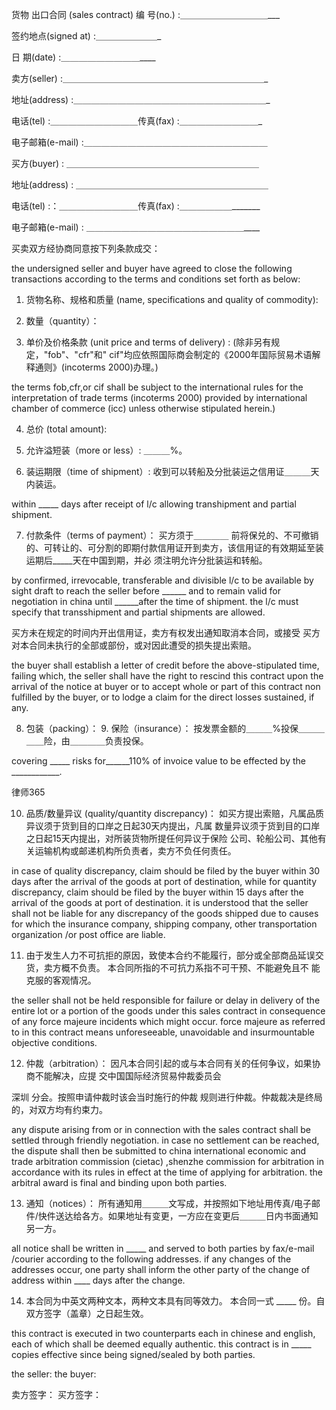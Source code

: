 
  货物
出口合同
 (sales contract) 编 号(no.) :＿＿＿＿＿＿＿＿＿＿___ 
 
 签约地点(signed at) :＿＿＿＿＿＿＿_ 
 
 日 期(date) :＿＿＿＿＿＿＿＿＿____ 
 
 卖方(seller) :＿＿＿＿＿＿＿＿＿＿＿＿＿＿＿＿＿＿＿＿＿＿＿_ 
 
 地址(address) :＿＿＿＿＿＿＿＿＿＿＿＿＿＿＿＿＿＿＿＿＿＿_ 
 
 电话(tel) :＿＿＿＿＿＿＿＿＿＿传真(fax) :＿＿＿＿＿＿＿＿＿_ 
 
 电子邮箱(e-mail) :＿＿＿＿＿＿＿＿＿＿＿＿＿＿＿＿＿＿＿＿＿ 
 
 买方(buyer) : ＿＿＿＿＿＿＿＿＿＿＿＿＿＿＿＿＿＿＿＿＿＿ 
 
 地址(address) : ＿＿＿＿＿＿＿＿＿＿＿＿＿＿＿＿＿＿＿＿＿＿ 
 
 电话(tel) :：＿＿＿＿＿＿＿＿＿传真(fax) :＿＿＿＿＿＿_______
 
 电子邮箱(e-mail) : ＿＿＿＿＿＿＿＿＿＿＿＿＿＿＿＿＿＿____ 
 
 买卖双方经协商同意按下列条款成交： 
 
 the undersigned seller and buyer have agreed to close the following transactions according to the terms and conditions set forth as below: 
 
 1. 货物名称、规格和质量 (name, specifications and quality of commodity): 
 
 2. 数量（quantity）：
 
 3. 单价及价格条款 (unit price and terms of delivery) : (除非另有规定，"fob"、"cfr"和" cif"均应依照国际商会制定的《2000年国际贸易术语解释通则》(incoterms 2000)办理。) 
 
 the terms fob,cfr,or cif shall be subject to the international rules for the interpretation of trade terms (incoterms 2000) provided by international chamber of commerce (icc) unless otherwise stipulated herein.) 
 
 4. 总价 (total amount): 
 
 5. 允许溢短装（more or less）: ＿＿＿%。 
 
 6. 装运期限（time of shipment）: 收到可以转船及分批装运之信用证＿＿＿天内装运。 
 
 within _____ days after receipt of l/c allowing transhipment and partial shipment. 
 
 7. 付款条件（terms of payment）： 买方须于＿＿＿＿ 前将保兑的、不可撤销的、可转让的、可分割的即期付款信用证开到卖方，该信用证的有效期延至装运期后_____天在中国到期，并必 须注明允许分批装运和转船。 
 
 by confirmed, irrevocable, transferable and divisible l/c to be available by sight draft to reach the seller before ______ and to remain valid for negotiation in china until ______after the time of shipment. the l/c must specify that transshipment and partial shipments are allowed. 
 
 买方未在规定的时间内开出信用证，卖方有权发出通知取消本合同，或接受 买方对本合同未执行的全部或部份，或对因此遭受的损失提出索赔。 
 
 the buyer shall establish a letter of credit before the above-stipulated time, failing which, the seller shall have the right to rescind this contract upon the arrival of the notice at buyer or to accept whole or part of this contract non fulfilled by the buyer, or to lodge a claim for the direct losses sustained, if any. 
 
 8. 包装（packing）： 9. 保险（insurance）： 按发票金额的＿＿＿%投保＿＿＿＿＿险，由＿＿＿＿负责投保。 
 
 covering _____ risks for______110% of invoice value to be effected by the ____________.
 




 
律师365






 10. 品质/数量异议 (quality/quantity discrepancy)： 如买方提出索赔，凡属品质异议须于货到目的口岸之日起30天内提出，凡属 数量异议须于货到目的口岸之日起15天内提出，对所装货物所提任何异议于保险 公司、轮船公司、其他有关运输机构或邮递机构所负责者，卖方不负任何责任。 

 

 in case of quality discrepancy, claim should be filed by the buyer within 30 days after the arrival of the goods at port of destination, while for quantity discrepancy, claim should be filed by the buyer within 15 days after the arrival of the goods at port of destination. it is understood that the seller shall not be liable for any discrepancy of the goods shipped due to causes for which the insurance company, shipping company, other transportation organization /or post office are liable. 

 

 11. 由于发生人力不可抗拒的原因，致使本合约不能履行，部分或全部商品延误交货，卖方概不负责。 本合同所指的不可抗力系指不可干预、不能避免且不 能克服的客观情况。 

 

 the seller shall not be held responsible for failure or delay in delivery of the entire lot or a portion of the goods under this sales contract in consequence of any force majeure incidents which might occur. force majeure as referred to in this contract means unforeseeable, unavoidable and insurmountable objective conditions. 

 

 12. 仲裁（arbitration）： 因凡本合同引起的或与本合同有关的任何争议，如果协商不能解决，应提 交中国国际经济贸易仲裁委员会

深圳
分会。按照申请仲裁时该会当时施行的仲裁 规则进行仲裁。仲裁裁决是终局的，对双方均有约束力。 

 

 any dispute arising from or in connection with the sales contract shall be settled through friendly negotiation. in case no settlement can be reached, the dispute shall then be submitted to china international economic and trade arbitration commission (cietac) ,shenzhe commission for arbitration in accordance with its rules in effect at the time of applying for arbitration. the arbitral award is final and binding upon both parties. 

 

 13. 通知（notices）： 所有通知用＿＿＿文写成，并按照如下地址用传真/电子邮件/快件送达给各方。如果地址有变更，一方应在变更后＿＿＿日内书面通知另一方。 

 

 all notice shall be written in _____ and served to both parties by fax/e-mail /courier according to the following addresses. if any changes of the addresses occur, one party shall inform the other party of the change of address within ____ days after the change. 

 

 14. 本合同为中英文两种文本，两种文本具有同等效力。 本合同一式 _____ 份。自双方签字（盖章）之日起生效。 

 

 this contract is executed in two counterparts each in chinese and english, each of which shall be deemed equally authentic. this contract is in _____ copies effective since being signed/sealed by both parties. 

 

 the seller: the buyer: 

 

 卖方签字： 买方签字： 


 

 
 
 
 
 
  


  
 

  


  


  
 
 
 
 

